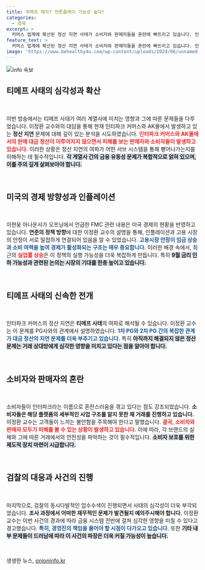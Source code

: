 ```yaml
---
title: 위메프 매각? 언론플레이 가능성 높다!
categories:
  - 경제
excerpt: >
  커머스 업계에 확산된 정산 지연 사태가 소비자와 판매자들을 혼란에 빠뜨리고 있습니다. 인터파크와 AK몰도 미정산 위기에 처하면서 피해가 지속되고 있는 가운데, 검찰의 압수수색이 이어지고 있습니다. 과연 이 사태는 어디까지 퍼질 것인가?
feature_text: >
  커머스 업계에 확산된 정산 지연 사태가 소비자와 판매자들을 혼란에 빠뜨리고 있습니다. 인터파크와 AK몰도 미정산 위기에 처하면서 피해가 지속되고 있는 가운데, 검찰의 압수수색이 이어지고 있습니다. 과연 이 사태는 어디까지 퍼질 것인가?
image: 'https://www.behealthy4u.com/wp-content/uploads/2024/06/unnamed-file.png'
---
```


<p><img src="https://www.behealthy4u.com/wp-content/uploads/2024/06/unnamed-file.png" alt="info 속보" /></p>

<h2 data-ke-size="size26">티메프 사태의 심각성과 확산</h2>

<p data-ke-size="size16">&nbsp;</p>

<p>이번 방송에서는 티메프 사태가 여러 계열사에 미치는 영향과 그에 따른 문제들을 다루었습니다. 이정환 교수와의 대담을 통해 현재 인터파크 커머스와 AK몰에서 발생하고 있는 <b>정산 지연</b> 문제에 대해 깊이 있는 분석을 시도하였습니다. <b><span style="color: #ee2323;">인터파크 커머스와 AK몰에서의 판매 대금 정산이 이루어지지 않으면서 피해를 보는 판매자와 소비자들이 발생하고 있습니다.</span></b> 이러한 상황은 정산 지연의 여파가 어떤 서브 시스템을 통해 뻗어나가는지를 이해하는 데 필수적입니다. <b><span style="background-color: #21538527;">각 계열사 간의 금융 유동성 문제가 복합적으로 얽혀 있으며, 이를 주의 깊게 살펴보아야 합니다.</span></b> </p>

<p><br></p>

<h2 data-ke-size="size26">미국의 경제 방향성과 인플레이션</h2>

<p data-ke-size="size16">&nbsp;</p>

<p>이현웅 아나운서가 오프닝에서 언급한 FMC 관련 내용은 미국 경제의 현황을 반영하고 있습니다. <b>연준의 정책 방향</b>에 대한 이정환 교수의 설명을 통해, 인플레이션과 고용 시장의 안정이 서로 밀접하게 연결되어 있음을 알 수 있었습니다. <b><span style="color: #1a5490;">고용시장 안정이 임금 상승과 소비 여력을 높여 경제가 활성화되는 구조는 매우 중요합니다.</span></b> 이러한 배경 속에서, 최근의 <b><span style="color: #ee2323;">실업률 상승</span></b>은 이 정책의 실행 가능성을 더욱 복잡하게 만듭니다. 특히 <b><span style="background-color: #21538527;">9월 금리 인하 가능성과 관련된 논의는 시장의 기대를 한층 높이고 있습니다.</span></b> </p>

<p><br></p>

<h2 data-ke-size="size26">티메프 사태의 신속한 전개</h2>

<p data-ke-size="size16">&nbsp;</p>

<p>인터파크 커머스의 정산 지연은 <b>티메프 사태</b>의 여파로 해석될 수 있습니다. 이정환 교수는 이 문제를 PG사와의 관계에서 설명하였습니다. <b><span style="color: #1a5490;">1차 PG와 2차 PG 간의 복잡한 관계가 대금 정산의 지연 문제를 더욱 부추기고 있습니다.</span></b> 특히 <b><span style="background-color: #21538527;">아직까지 해결되지 않은 정산 문제는 거래 상대방에게 심각한 영향을 미치고 있다는 점을 알아야 합니다.</span></b> </p>

<p><br></p>

<h2 data-ke-size="size26">소비자와 판매자의 혼란</h2>

<p data-ke-size="size16">&nbsp;</p>

<p>소비자들이 인터파크라는 이름으로 혼란스러움을 겪고 있다는 점도 강조되었습니다. <b>소비자들은 해당 플랫폼의 세부적인 사업 구조를 알지 못한 채 거래를 진행하고 있습니다.</b> 이정환 교수는 고객들이 느끼는 불안함을 주목해야 한다고 말했습니다. <b><span style="color: #ee2323;">결국, 소비자와 판매자 모두가 피해를 볼 수 있는 상황이 발생하고 있습니다.</span></b> 이에 따라, 각 브랜드의 실체와 그에 따른 거래에서의 안전성을 파악하는 것이 필수적입니다. <b><span style="background-color: #21538527;">소비자 보호를 위한 제도적 장치 마련이 시급합니다.</span></b> </p>

<p><br></p>

<h2 data-ke-size="size26">검찰의 대응과 사건의 진행</h2>

<p data-ke-size="size16">&nbsp;</p>

<p>마지막으로, 검찰의 동시다발적인 압수수색이 진행되면서 사태의 심각성이 더욱 부각되었습니다. <b>조사 과정에서 어떠한 재무적인 문제가 발견될지 예의주시해야 합니다.</b> 이정환 교수는 이번 사건의 경과에 따라 금융 시스템 전반에 걸쳐 심각한 영향을 미칠 수 있다고 경고했습니다. <b><span style="color: #1a5490;">특히, 경영진의 책임을 물어야 할 시점이 다가오고 있습니다.</span></b> 또한 <b><span style="background-color: #21538527;">기타 내부 문제들이 드러남에 따라 이 사건의 파장은 더욱 커질 가능성이 높습니다.</span></b> </p>

<p data-ke-size="size16">&nbsp;</p>
생생한 뉴스, <a href="https://onioninfo.kr" rel="dofollow">onioninfo.kr</a>


